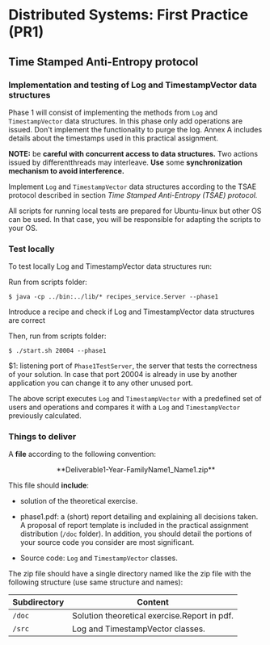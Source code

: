 # Distributed Systems: First Practice (PR1)

## Time Stamped Anti-Entropy protocol

### Implementation and testing of Log and TimestampVector data structures

Phase 1 will consist of implementing the methods from `Log` and `TimestampVector` data structures.
In this phase only add operations are issued. Don't implement the functionality to purge the log.
Annex A includes details about the timestamps used in this practical assignment.

**NOTE:** be **careful with concurrent access to data structures.** Two actions issued by differentthreads may interleave. **Use** some **synchronization mechanism to avoid interference.**

Implement `Log` and `TimestampVector` data structures according to the TSAE protocol described in section *Time Stamped Anti-Entropy (TSAE) protocol.*

All scripts for running local tests are prepared for Ubuntu-linux but other OS can be used. In that case, you will be responsible for adapting the scripts to your OS.



### Test locally

To test locally Log and TimestampVector data structures run:

Run from scripts folder:

`$ java -cp ../bin:../lib/* recipes_service.Server --phase1` 

Introduce a recipe and check if Log and TimestampVector data structures are correct

Then, run from scripts folder:

`$ ./start.sh 20004 --phase1`

$1: listening port of `Phase1TestServer`, the server that tests the correctness of your solution. In case that port 20004 is already in use by another application you can change it to any other unused port.

The above script executes `Log` and `TimestampVector` with a predefined set of users and operations and compares it with a `Log` and `TimestampVector` previously calculated.



### Things to deliver

A **file** according to the following convention:
<center>**Deliverable1-Year-FamilyName1_Name1.zip**</center>

This file should **include**:

- solution of the theoretical exercise.

- phase1.pdf: a (short) report detailing and explaining all decisions taken. A proposal of report template is included in the practical assignment distribution (`/doc` folder). In addition, you should detail the portions of your source code you consider are most significant.

- Source code: `Log` and `TimestampVector` classes. 

The zip file should have a single directory named like the zip file with the following structure (use same structure and names):

| Subdirectory 	|	Content											|
|--------------|---------------------------|
| `/doc` 		|	Solution theoretical exercise.Report in pdf.	|
| `/src`		|	Log and TimestampVector classes. 				|

